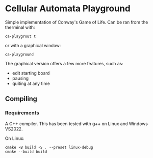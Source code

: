 # Cellular Automata Playground

Simple implementation of Conway's Game of Life.
Can be ran from the therminal with:
```
ca-playgrout t
```
or with a graphical window:
```
ca-playground
```

The graphical version offers a few more features, such as:
- edit starting board
- pausing
- quiting at any time

## Compiling
### Requirements
A C++ compiler.  This has been tested with g++ on Linux and Windows VS2022.

On Linux:
```
cmake -B build -S . --preset linux-debug
cmake --build build
```
